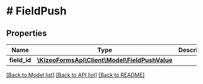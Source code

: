 # # FieldPush

## Properties

Name | Type | Description | Notes
------------ | ------------- | ------------- | -------------
**field_id** | [**\KizeoFormsApi\Client\Model\FieldPushValue**](FieldPushValue.md) |  | [optional]

[[Back to Model list]](../../README.md#models) [[Back to API list]](../../README.md#endpoints) [[Back to README]](../../README.md)
